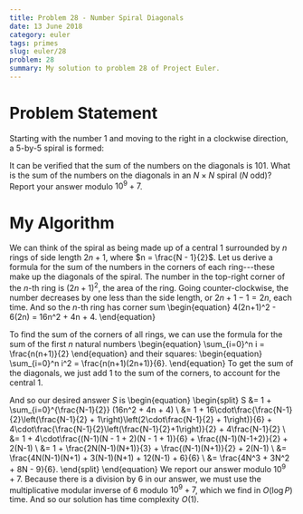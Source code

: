 ```yaml
---
title: Problem 28 - Number Spiral Diagonals
date: 13 June 2018
category: euler
tags: primes
slug: euler/28
problem: 28
summary: My solution to problem 28 of Project Euler.
---
```


# Problem Statement

Starting with the number 1 and moving to the right in a clockwise direction, a 5-by-5 spiral is formed:

It can be verified that the sum of the numbers on the diagonals is 101.
What is the sum of the numbers on the diagonals in an $N \times N$ spiral ($N$ odd)?
Report your answer modulo $10^9 + 7$.

# My Algorithm

We can think of the spiral as being made up of a central 1 surrounded by $n$ rings of side length $2n+1$, where $n = \frac{N - 1}{2}$.
Let us derive a formula for the sum of the numbers in the corners of each ring---these make up the diagonals of the spiral.
The number in the top-right corner of the $n$-th ring is $(2n+1)^2$, the area of the ring.
Going counter-clockwise, the number decreases by one less than the side length, or $2n+1-1=2n$, each time.
And so the $n$-th ring has corner sum
\begin{equation}
	4(2n+1)^2 - 6(2n) = 16n^2 + 4n + 4.
\end{equation}

To find the sum of the corners of all rings, we can use the formula for the sum of the first $n$ natural numbers
\begin{equation}
	\sum_{i=0}^n i = \frac{n(n+1)}{2}
\end{equation}
and their squares:
\begin{equation}
	\sum_{i=0}^n i^2 = \frac{n(n+1)(2n+1)}{6}.
\end{equation}
To get the sum of the diagonals, we just add 1 to the sum of the corners, to account for the central 1.

And so our desired answer $S$ is
\begin{equation}
	\begin{split}
		S &= 1 + \sum_{i=0}^{\frac{N-1}{2}} (16n^2 + 4n + 4) \\
		&= 1 + 16\cdot\frac{\frac{N-1}{2}\left(\frac{N-1}{2} + 1\right)\left(2\cdot\frac{N-1}{2} + 1\right)}{6} + 4\cdot\frac{\frac{N-1}{2}\left(\frac{N-1}{2}+1\right)}{2} + 4\frac{N-1}{2} \\
		&= 1 + 4\cdot\frac{(N-1)(N - 1 + 2)(N - 1 + 1)}{6} + \frac{(N-1)(N-1+2)}{2} + 2(N-1) \\
		&= 1 + \frac{2N(N-1)(N+1)}{3} + \frac{(N-1)(N+1)}{2} + 2(N-1) \\
		&= \frac{4N(N-1)(N+1) + 3(N-1)(N+1) + 12(N-1) + 6}{6} \\
		&= \frac{4N^3 + 3N^2 + 8N - 9}{6}.
	\end{split}
\end{equation}
We report our answer modulo $10^9 + 7$.
Because there is a division by 6 in our answer, we must use the multiplicative modular inverse of 6 modulo $10^9 + 7$, which we find in $O(\log P)$ time.
And so our solution has time complexity $O(1)$.